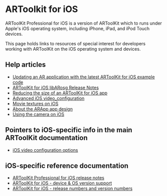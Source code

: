 # ARToolkit for iOS

ARToolKit Professional for iOS is a version of ARToolKit which to runs under Apple's iOS operating system, including iPhone, iPad, and iPod Touch devices.

This page holds links to resources of special interest for developers working with ARToolKit on the iOS operating system and devices.

## Help articles

- [Updating an AR application with the latest ARToolKit for iOS example code][1]
- [ARToolKit for iOS libARosg Release Notes][2]
- [Reducing the size of an ARToolKit for iOS app][3]
- [Advanced iOS video_configuration][4]
- [Movie textures on iOS][5]
- [About the ARApp app design][6]
- [Using the camera on iOS][7]

## Pointers to iOS-specific info in the main ARToolKit documentation

- [iOS video configuration options][8]

## iOS-specific reference documentation

- [ARToolKit Professional for iOS release notes][9]
- [ARToolKit for iOS - device & OS version support][10]
- [ARToolKit for iOS - release numbers and version numbers][11]

[1]: /Updating_an_AR_application_with_the_latest_ARToolKit_for_iOS_example_code
[2]: /ARToolKit_for_iOS_libARosg_Release_Notes
[3]: /Reducing_the_size_of_an_ARToolKit_for_iOS_app
[4]: /Advanced_iOS_video_configuration
[5]: /Movie_textures_on_iOS
[6]: /About_the_ARApp_app_design
[7]: /Using_the_camera_on_iOS
[8]: /Configuring_video_capture_in_ARToolKit_Professional#AR_VIDEO_DEVICE_IPHONE
[9]: /ARToolKit_Professional_for_iOS_release_notes
[10]: /ARToolKit_for_iOS_-_device_&_OS_version_support
[11]: /ARToolKit_for_iOS_-_release_numbers_and_version_numbers